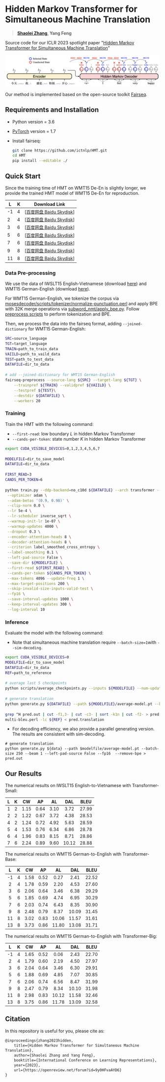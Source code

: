 # Hidden Markov Transformer for Simultaneous Machine Translation

> **[Shaolei Zhang](https://zhangshaolei1998.github.io/), Yang Feng**

Source code for our ICLR 2023 spotlight paper "[Hidden Markov Transformer for Simultaneous Machine Translation](https://openreview.net/forum?id=9y0HFvaAYD6)"

<img src="./hmt.png" alt="hmt" style="zoom: 100%;" />

Our method is implemented based on the open-source toolkit [Fairseq](https://github.com/pytorch/fairseq).

## Requirements and Installation

- Python version = 3.6

- [PyTorch](http://pytorch.org/) version = 1.7

- Install fairseq:

  ```bash
  git clone https://github.com/ictnlp/HMT.git
  cd HMT
  pip install --editable ./
  ```


## Quick Start

Since the training time of HMT on WMT15 De-En is slightly longer, we provide the trained HMT model of WMT15 De-En for reproduction.

| L    | K    | Download Link                                                |
| ---- | ---- | ------------------------------------------------------------ |
| -1   | 4    | [[百度网盘 Baidu Skydisk](https://pan.baidu.com/s/12kJATrGczEVO5Iy4m2m_iA?pwd=zsl1)] |
| 2    | 4    | [[百度网盘 Baidu Skydisk](https://pan.baidu.com/s/1GgwoxcwW4_q-c8gG7lkW5g?pwd=bdk6)] |
| 3    | 6    | [[百度网盘 Baidu Skydisk](https://pan.baidu.com/s/1nYxLOfclpQc3IAKz58z7Og?pwd=s1ni)] |
| 5    | 6    | [[百度网盘 Baidu Skydisk](https://pan.baidu.com/s/1lX6vFZHmH4N8e3u1r80cJQ?pwd=pdyk)] |
| 7    | 6    | [[百度网盘 Baidu Skydisk](https://pan.baidu.com/s/1L_1ztVDtWyvTTDYmvjjO8Q?pwd=1gue)] |
| 9    | 8    | [[百度网盘 Baidu Skydisk](https://pan.baidu.com/s/1jHatSwFdPPeaxjRHWZdgRw?pwd=trby)] |
| 11   | 8    | [[百度网盘 Baidu Skydisk](https://pan.baidu.com/s/1ptMUd3iuveTcYN6BuBd0tw?pwd=rw86)] |



### Data Pre-processing

We use the data of IWSLT15 English-Vietnamese (download [here](https://nlp.stanford.edu/projects/nmt/)) and WMT15 German-English (download [here](https://www.statmt.org/wmt15/)).

For WMT15 German-English, we tokenize the corpus via [mosesdecoder/scripts/tokenizer/normalize-punctuation.perl](https://github.com/moses-smt/mosesdecoder) and apply BPE with 32K merge operations via [subword_nmt/apply_bpe.py](https://github.com/rsennrich/subword-nmt). Follow [preprocess scripts](https://github.com/Vily1998/wmt16-scripts) to perform tokenization and BPE.

Then, we process the data into the fairseq format, adding `--joined-dictionary` for WMT15 German-English:

```bash
SRC=source_language
TGT=target_language
TRAIN=path_to_train_data
VAIILD=path_to_vaild_data
TEST=path_to_test_data
DATAFILE=dir_to_data

# add --joined-dictionary for WMT15 German-English
fairseq-preprocess --source-lang ${SRC} --target-lang ${TGT} \
    --trainpref ${TRAIN} --validpref ${VAIILD} \
    --testpref ${TEST}\
    --destdir ${DATAFILE} \
    --workers 20
```

### Training

Train the HMT with the following command:

- `--first-read`: low boundary $L$ in hidden Markov Transformer
- `--cands-per-token`: state number $K$ in hidden Markov Transformer

```bash
export CUDA_VISIBLE_DEVICES=0,1,2,3,4,5,6,7

MODELFILE=dir_to_save_model
DATAFILE=dir_to_data

FIRST_READ=3
CANDS_PER_TOKEN=6

python train.py --ddp-backend=no_c10d ${DATAFILE} --arch transformer --share-all-embeddings \
 --optimizer adam \
 --adam-betas '(0.9, 0.98)' \
 --clip-norm 0.0 \
 --lr 5e-4 \
 --lr-scheduler inverse_sqrt \
 --warmup-init-lr 1e-07 \
 --warmup-updates 4000 \
 --dropout 0.3 \
 --encoder-attention-heads 8 \
 --decoder-attention-heads 8 \
 --criterion label_smoothed_cross_entropy \
 --label-smoothing 0.1 \
 --left-pad-source False \
 --save-dir ${MODELFILE} \
 --first-read ${FIRST_READ} \
 --cands-per-token ${CANDS_PER_TOKEN} \
 --max-tokens 4096 --update-freq 1 \
 --max-target-positions 200 \
 --skip-invalid-size-inputs-valid-test \
 --fp16 \
 --save-interval-updates 1000 \
 --keep-interval-updates 300 \
 --log-interval 10
```

### Inference

Evaluate the model with the following command:

- Note that simultaneous machine translation require `--batch-size=1`with `--sim-decoding`.

```bash
export CUDA_VISIBLE_DEVICES=0
MODELFILE=dir_to_save_model
DATAFILE=dir_to_data
REF=path_to_reference

# average last 5 checkpoints
python scripts/average_checkpoints.py --inputs ${MODELFILE} --num-update-checkpoints 5 --output ${MODELFILE}/average-model.pt 

# generate translation
python generate.py ${DATAFILE} --path ${MODELFILE}/average-model.pt --batch-size 1 --beam 1 --left-pad-source False --fp16  --remove-bpe --sim-decoding > pred.out

grep ^H pred.out | cut -f1,3- | cut -c3- | sort -k1n | cut -f2- > pred.translation
multi-bleu.perl -lc ${REF} < pred.translation
```

- For decoding efficiency, we also provide a parallel generating version. The results are consistent with sim-decoding.

```shell
# generate translation
python generate.py ${data} --path $modelfile/average-model.pt --batch-size 250 --beam 1 --left-pad-source False --fp16  --remove-bpe > pred.out
```

## Our Results

The numerical results on IWSLT15 English-to-Vietnamese with Transformer-Small:

|  L   |  K   |  CW  |  AP  |  AL  |  DAL  | BLEU  |
| :--: | :--: | :--: | :--: | :--: | :---: | :---: |
|  1   |  2   | 1.15 | 0.64 | 3.10 | 3.72  | 27.99 |
|  2   |  2   | 1.22 | 0.67 | 3.72 | 4.38  | 28.53 |
|  4   |  2   | 1.24 | 0.72 | 4.92 | 5.63  | 28.59 |
|  5   |  4   | 1.53 | 0.76 | 6.34 | 6.86  | 28.78 |
|  6   |  4   | 1.96 | 0.83 | 8.15 | 8.71  | 28.86 |
|  7   |  6   | 2.24 | 0.89 | 9.60 | 10.12 | 28.88 |

The numerical results on WMT15 German-to-English with Transformer-Base:

|  L   |  K   |  CW  |  AP  |  AL   |  DAL  | BLEU  |
| :--: | :--: | :--: | :--: | :---: | :---: | :---: |
|  -1  |  4   | 1.58 | 0.52 | 0.27  | 2.41  | 22.52 |
|  2   |  4   | 1.78 | 0.59 | 2.20  | 4.53  | 27.60 |
|  3   |  6   | 2.06 | 0.64 | 3.46  | 6.38  | 29.29 |
|  5   |  6   | 1.85 | 0.69 | 4.74  | 6.95  | 30.29 |
|  7   |  6   | 2.03 | 0.74 | 6.43  | 8.35  | 30.90 |
|  9   |  8   | 2.48 | 0.79 | 8.37  | 10.09 | 31.45 |
|  11  |  8   | 3.02 | 0.83 | 10.06 | 11.57 | 31.61 |
|  13  |  8   | 3.73 | 0.86 | 11.80 | 13.08 | 31.71 |

The numerical results on WMT15 German-to-English with Transformer-Big:

|  L   |  K   |  CW  |  AP  |  AL   |  DAL  | BLEU  |
| :--: | :--: | :--: | :--: | :---: | :---: | :---: |
|  -1  |  4   | 1.65 | 0.52 | 0.06  | 2.43  | 22.70 |
|  2   |  4   | 1.79 | 0.60 | 2.19  | 4.50  | 27.97 |
|  3   |  6   | 2.04 | 0.64 | 3.46  | 6.30  | 29.91 |
|  5   |  6   | 1.88 | 0.69 | 4.85  | 7.07  | 30.85 |
|  7   |  6   | 2.06 | 0.74 | 6.56  | 8.47  | 31.99 |
|  9   |  8   | 2.47 | 0.79 | 8.34  | 10.10 | 31.98 |
|  11  |  8   | 2.98 | 0.83 | 10.12 | 11.58 | 32.46 |
|  13  |  8   | 3.75 | 0.86 | 11.78 | 13.09 | 32.58 |

## Citation

In this repository is useful for you, please cite as:

```
@inproceedings{zhang2023hidden,
    title={Hidden Markov Transformer for Simultaneous Machine Translation},
    author={Shaolei Zhang and Yang Feng},
    booktitle={International Conference on Learning Representations},
    year={2023},
    url={https://openreview.net/forum?id=9y0HFvaAYD6}
}
```
